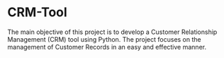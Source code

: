 # CRM-Tool
The main objective of this project is to develop a Customer Relationship Management (CRM) tool using Python. The project focuses on the management of Customer Records in an easy and effective manner.
